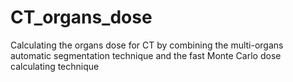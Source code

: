 # CT_organs_dose
Calculating the organs dose for CT by combining the multi-organs automatic segmentation technique and the fast Monte Carlo dose calculating technique

